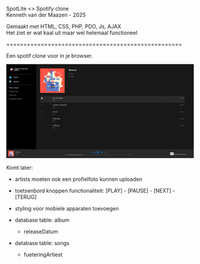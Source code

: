 SpotLite <> Spotify clone  
Kenneth van der Maazen - 2025  
  
Gemaakt met HTML, CSS, PHP, PDO, Js, AJAX  
Het ziet er wat kaal uit maar wel helemaal functioneel  
  
===================================================  
  
Een spotif clone voor in je browser.  
  
  
![Music player](./screenshot.png)  
  

  



  Komt later:  
    
- artists moeten ook een profielfoto kunnen uploaden  
  
- toetsenbord knoppen functionaliteit: [PLAY] - [PAUSE] - [NEXT] - [TERUG]  
  
- styling voor mobiele apparaten toevoegen  
  
  
  
- database table: album   
    + releaseDatum  
  
- database table: songs  
    + fueteringArtiest  
  


